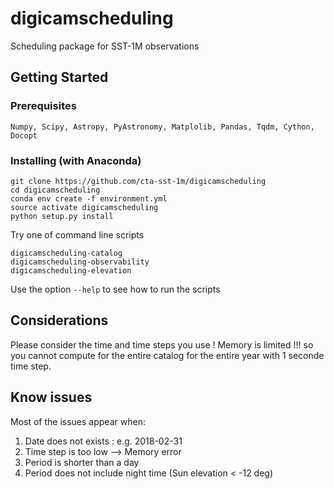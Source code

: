 # digicamscheduling

Scheduling package for SST-1M observations

## Getting Started

### Prerequisites

```
Numpy, Scipy, Astropy, PyAstronomy, Matplolib, Pandas, Tqdm, Cython, Docopt
```

### Installing (with Anaconda)

```
git clone https://github.com/cta-sst-1m/digicamscheduling
cd digicamscheduling
conda env create -f environment.yml
source activate digicamscheduling
python setup.py install
```
Try one of command line scripts

```
digicamscheduling-catalog
digicamscheduling-observability
digicamscheduling-elevation
```

Use the option `--help` to see how to run the scripts

## Considerations

Please consider the time and time steps you use ! Memory is limited !!!
so you cannot compute for the entire catalog for the entire year
with 1 seconde time step.

## Know issues

Most of the issues appear when:

1. Date does not exists : e.g. 2018-02-31 
2. Time step is too low --> Memory error
3. Period is shorter than a day
4. Period does not include night time (Sun elevation < -12 deg)
